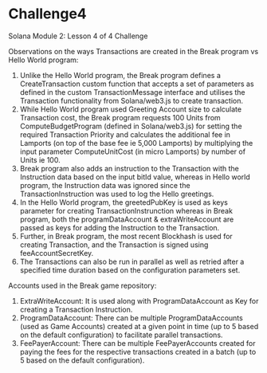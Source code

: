 # Challenge4
Solana Module 2: Lesson 4 of 4 Challenge

Observations on the ways Transactions are created in the Break program vs Hello World program:

1. Unlike the Hello World program, the Break program defines a CreateTransaction custom function that accepts a set of parameters as defined in the custom TransactionMessage interface and utilises the Transaction functionality from Solana/web3.js to create transaction.
2. While Hello World program used Greeting Account size to calculate Transaction cost, the Break program requests 100 Units from ComputeBudgetProgram (defined in Solana/web3.js) for setting the required Transaction Priority and calculates the additional fee in Lamports (on top of the base fee ie 5,000 Lamports) by multiplying the input parameter ComputeUnitCost (in micro Lamports) by number of Units ie 100.
3. Break program also adds an instruction to the Transaction with the Instruction data based on the input bitId value, whereas in Hello world program, the Instruction data was ignored since the TransactionInstruction was used to log the Hello greetings.
4. In the Hello World program, the greetedPubKey is used as keys parameter for creating TransactionInstrunction whereas in Break program, both the programDataAccount & extraWriteAccount are passed as keys for adding the Instruction to the Transaction.
5. Further, in Break program, the most recent Blockhash is used for creating Transaction, and the Transaction is signed using feeAccountSecretKey.
6. The Transactions can also be run in parallel as well as retried after a specified time duration based on the configuration parameters set.

Accounts used in the Break game repository:

1. ExtraWriteAccount: It is used along with ProgramDataAccount as Key for creating a Transaction Instruction.
2. ProgramDataAccount: There can be multiple ProgramDataAccounts (used as Game Accounts) created at a given point in time (up to 5 based on the default configuration) to facilitate parallel transactions.
3. FeePayerAccount: There can be multiple FeePayerAccounts created for paying the fees for the respective transactions created in a batch (up to 5 based on the default configuration).
